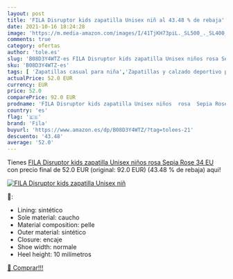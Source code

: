 ```yaml
---
layout: post
title: 'FILA Disruptor kids zapatilla Unisex niñ al 43.48 % de rebaja'
date: 2021-10-16 18:24:28
image: 'https://m.media-amazon.com/images/I/41TjKH73piL._SL500_._SL400_.jpg'
comments: true
category: ofertas
author: 'tole.es'
slug: 'B08D3Y4WTZ-es FILA Disruptor kids zapatilla Unisex niños rosa Sepia Rose...'
sku: 'B08D3Y4WTZ-es'
tags: [ 'Zapatillas casual para niña','Zapatillas y calzado deportivo para niña','Zapatos','Zapatos - Niñas','Zapatos y complementos','fila','zapatilla', ]
actualPrice: 52.0 EUR
currency: EUR
price: 52.0
comparePrice: 92.0 EUR
prodname: 'FILA Disruptor kids zapatilla Unisex niños  rosa  Sepia Rose   34 EU'
country: 'es'
flag: '🇪🇸'
brand: 'Fila'
buyurl: 'https://www.amazon.es/dp/B08D3Y4WTZ/?tag=tolees-21'
descuento: '43.48'
average: '52.0'
---
```


Tienes [FILA Disruptor kids zapatilla Unisex niños  rosa  Sepia Rose   34 EU](https://www.amazon.es/dp/B08D3Y4WTZ/?tag=tolees-21) con precio final de  52.0 EUR (original: 92.0 EUR) (43.48 %  de rebaja) aqui!

[![FILA Disruptor kids zapatilla Unisex niñ](https://m.media-amazon.com/images/I/41TjKH73piL._SL500_._SL400_.jpg)](https://www.amazon.es/dp/B08D3Y4WTZ/?tag=tolees-21)

🔎:

- Lining: sintético
- Sole material: caucho
- Material composition: pelle
- Outer material: sintético
- Closure: encaje
- Shoe width: normale
- Heel height: 10 milímetros

[🛒 Comprar!!!](https://www.amazon.es/dp/B08D3Y4WTZ/?tag=tolees-21)
